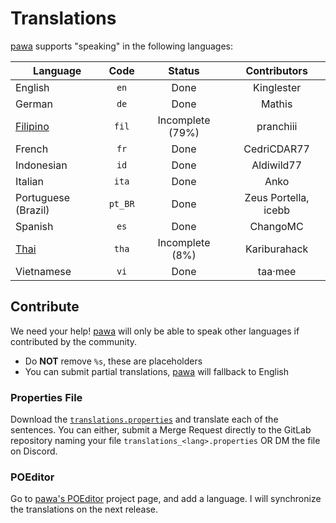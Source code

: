 # Translations
[pawa](https://pawa.im) supports "speaking" in the following languages:

| Language                                                                                | Code    | Status           | Contributors         |
|-----------------------------------------------------------------------------------------|:-------:|:----------------:|:--------------------:|
| English                                                                                 | `en`    | Done             | Kinglester           |
| German                                                                                  | `de`    | Done             | Mathis               |
| [Filipino](https://poeditor.com/projects/po_edit?id_language=219&per_page=20&id=294405) | `fil`   | Incomplete (79%) | pranchiii            |
| French                                                                                  | `fr`    | Done             | CedriCDAR77          |
| Indonesian                                                                              | `id`    | Done             | Aldiwild77           |
| Italian                                                                                 | `ita`   | Done             | Anko                 |
| Portuguese (Brazil)                                                                     | `pt_BR` | Done             | Zeus Portella, icebb |
| Spanish                                                                                 | `es`    | Done             | ChangoMC             |
| [Thai](https://poeditor.com/projects/po_edit?id_language=163&per_page=20&id=294405)     | `tha`   | Incomplete (8%)  | Kariburahack         |
| Vietnamese                                                                              | `vi`    | Done             | taa·mee              |

## Contribute
We need your help! [pawa](https://pawa.im) will only be able to speak other languages if contributed by the community.

- Do **NOT** remove `%s`, these are placeholders
- You can submit partial translations, [pawa](https://pawa.im) will fallback to English

### Properties File

Download the [`translations.properties`](https://gitlab.com/pawabot/pawa/-/blob/master/src/main/resources/translations.properties) and translate each of the sentences. You can either, submit a Merge Request directly to the GitLab repository naming your file `translations_<lang>.properties` OR DM the file on Discord.

### POEditor

Go to [pawa's POEditor](https://poeditor.com/join/project?hash=qQs2GuUoYv) project page, and add a language. I will synchronize the translations on the next release.
